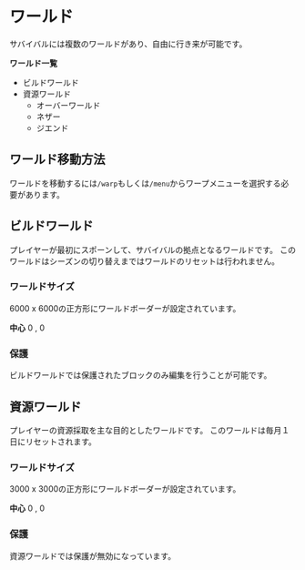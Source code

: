 # ワールド
サバイバルには複数のワールドがあり、自由に行き来が可能です。

**ワールド一覧**

* ビルドワールド
* 資源ワールド
    - オーバーワールド
    - ネザー
    - ジエンド

## ワールド移動方法
ワールドを移動するには`/warp`もしくは`/menu`からワープメニューを選択する必要があります。

## ビルドワールド
プレイヤーが最初にスポーンして、サバイバルの拠点となるワールドです。
このワールドはシーズンの切り替えまではワールドのリセットは行われません。

### ワールドサイズ
6000 x 6000の正方形にワールドボーダーが設定されています。

**中心** 0 , 0

### 保護
ビルドワールドでは保護されたブロックのみ編集を行うことが可能です。

## 資源ワールド
プレイヤーの資源採取を主な目的としたワールドです。
このワールドは毎月１日にリセットされます。

### ワールドサイズ
3000 x 3000の正方形にワールドボーダーが設定されています。

**中心** 0 , 0

### 保護
資源ワールドでは保護が無効になっています。
